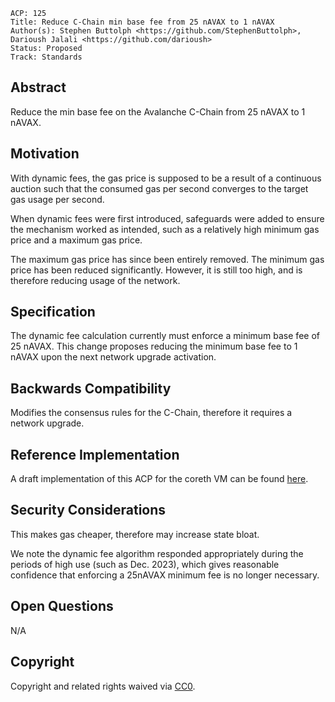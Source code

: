 ```text
ACP: 125
Title: Reduce C-Chain min base fee from 25 nAVAX to 1 nAVAX
Author(s): Stephen Buttolph <https://github.com/StephenButtolph>, Darioush Jalali <https://github.com/darioush>
Status: Proposed
Track: Standards
```

## Abstract

Reduce the min base fee on the Avalanche C-Chain from 25 nAVAX to 1 nAVAX.

## Motivation

With dynamic fees, the gas price is supposed to be a result of a continuous auction such that the consumed gas per second converges to the target gas usage per second.

When dynamic fees were first introduced, safeguards were added to ensure the mechanism worked as intended, such as a relatively high minimum gas price and a maximum gas price.

The maximum gas price has since been entirely removed. The minimum gas price has been reduced significantly. However, it is still too high, and is therefore reducing usage of the network.

## Specification

The dynamic fee calculation currently must enforce a minimum base fee of 25 nAVAX.
This change proposes reducing the minimum base fee to 1 nAVAX upon the next network upgrade activation.

## Backwards Compatibility

Modifies the consensus rules for the C-Chain, therefore it requires a network upgrade.

## Reference Implementation

A draft implementation of this ACP for the coreth VM can be found [here](https://github.com/ava-labs/coreth/pull/604/files).

## Security Considerations

This makes gas cheaper, therefore may increase state bloat.

We note the dynamic fee algorithm responded appropriately during the periods of high use (such as Dec. 2023), which gives reasonable confidence that enforcing a 25nAVAX minimum fee is no longer necessary.

## Open Questions

N/A

## Copyright

Copyright and related rights waived via [CC0](https://creativecommons.org/publicdomain/zero/1.0/).
